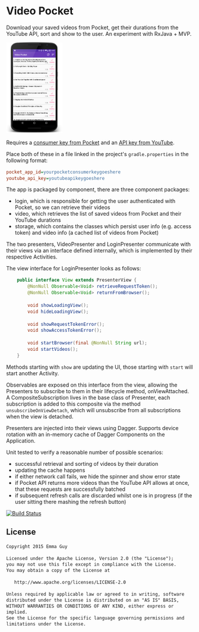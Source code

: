 Video Pocket
============

Download your saved videos from Pocket, get their durations from the YouTube API, sort and show to the user. An experiment with RxJava + MVP.

<img src="video-pocket-ui.png" width="30%" />

Requires a [consumer key from Pocket](https://getpocket.com/developer/apps/new) and an [API key from YouTube](https://developers.google.com/youtube/registering_an_application?hl=en). 

Place both of these in a file linked in the project's `gradle.properties` in the following format:

```ini
pocket_app_id=yourpocketconsumerkeygoeshere
youtube_api_key=youtubeapikeygoeshere
```

The app is packaged by component, there are three component packages:

 - login, which is responsible for getting the user authenticated with Pocket, so we can retrieve their videos
 - video, which retrieves the list of saved videos from Pocket and their YouTube durations
 - storage, which contains the classes which persist user info (e.g. access token) and video info (a cached list of videos from Pocket)

The two presenters, VideoPresenter and LoginPresenter communicate with their views via an interface defined internally, which is implemented by their respective Activities.

The view interface for LoginPresenter looks as follows:

```java
    public interface View extends PresenterView {
        @NonNull Observable<Void> retrieveRequestToken();
        @NonNull Observable<Void> returnFromBrowser();

        void showLoadingView();
        void hideLoadingView();

        void showRequestTokenError();
        void showAccessTokenError();

        void startBrowser(final @NonNull String url);
        void startVideos();
    }
```

Methods starting with `show` are updating the UI, those starting with `start` will start another Activity.

Observables are exposed on this interface from the view, allowing the Presenters to subscribe to them in their lifecycle method, onViewAttached. A CompositeSubscription lives in the base class of Presenter, each subscription is added to this composite via the method `unsubscribeOnViewDetach`, which will unsubscribe from all subscriptions when the view is detached.

Presenters are injected into their views using Dagger. Supports device rotation with an in-memory cache of Dagger Components on the Application.

Unit tested to verify a reasonable number of possible scenarios:
 - successful retrieval and sorting of videos by their duration
 - updating the cache happens
 - if either network call fails, we hide the spinner and show error state
 - if Pocket API returns more videos than the YouTube API allows at once, that these requests are successfully batched
 - if subsequent refresh calls are discarded whilst one is in progress (if the user sitting there mashing the refresh button)

[![Build Status](https://travis-ci.org/emmaguy/video-pocket.svg)](https://travis-ci.org/emmaguy/video-pocket)

License
--------

    Copyright 2015 Emma Guy

    Licensed under the Apache License, Version 2.0 (the "License");
    you may not use this file except in compliance with the License.
    You may obtain a copy of the License at

       http://www.apache.org/licenses/LICENSE-2.0

    Unless required by applicable law or agreed to in writing, software
    distributed under the License is distributed on an "AS IS" BASIS,
    WITHOUT WARRANTIES OR CONDITIONS OF ANY KIND, either express or implied.
    See the License for the specific language governing permissions and
    limitations under the License.
